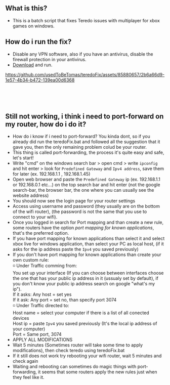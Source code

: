 ## What is this?
- This is a batch script that fixes Teredo issues with multiplayer for xbox games on windows.

## How do i run the fix?
- Disable any VPN software, also if you have an antivirus, disable the firewall protection in your antivirus.
- [Download](https://html-preview.github.io/?url=https://github.com/usedToBeTomas/teredoFix/blob/main/download.html) and run.
 
https://github.com/usedToBeTomas/teredoFix/assets/85880657/2b6a66d9-1e57-4b34-b472-139ea00d6368



<br><br><br>

## Still not working, i think i need to port-forward on my router, how do i do it?
- How do i know if i need to port-forward? You kinda dont, so if you already did run the teredoFix.bat and followed all the suggestion that it gave you, then the only remaining problem colud be your router.
- This thing is called port-forwarding, the process it's quite easy and safe, let's start!
- Write "cmd" on the windows search bar > open cmd > write ```ipconfig``` and hit enter > look for ```Predefined Gateway``` and ```Ipv4 address```, save them for later (ex. 192.168.1.1 , 192.168.1.45)
- Open web browser and paste the ```Predefined Gateway``` ip (ex. 192.168.1.1 or 192.168.0.1 etc...) on the top search bar and hit enter (not the google search-bar, the browser bar, the one where you can usually see the website address)
- You should now see the login page for your router settings
- Access using username and password (they usually are on the bottom of the wifi router), (the password is not the same that you use to connect to your wifi). 
- Once you logged in search for Port mapping and than create a new rule, some routers have the option *port mapping for known applications*, that's the preferred option.
- If you have port mapping for known applications than select it and select xbox live for windows application, than select your PC as local host, (if it asks for the ip address paste the ```Ipv4``` you saved previously)
- If you don't have port mapping for known applications than create your own custom rule:<br>
:white_medium_small_square: Under Traffic comming from:<br>
You set up your interface (If you can choose between interfaces choose the one that has your public ip address in it (ussualy set by default), if you don't know your public ip address search on google "what's my ip").<br>
If it asks: Any host = set yes<br>
If it ask: Any port = set no, than specify port 3074<br>
:white_medium_small_square: Under Traffic directed to:<br>
Host name = select your computer if there is a list of all conected devices<br>
Host ip = paste ```Ipv4``` you saved previously (It's the local ip address of your computer)<br>
Port = Same port, 3074<br>
- APPLY ALL MODIFICATIONS
- Wait 5 minutes (Sometimes router will take some time to apply modifications), then check teredo using teredoFix.bat
- If it still does not work try rebooting your wifi router, wait 5 minutes and check again
- Waiting and rebooting can sometimes do magic things with port-forwarding, it seems that some routers apply the new rules just when they feel like it.
